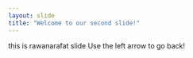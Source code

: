 ```yaml
---
layout: slide
title: "Welcome to our second slide!"
---
```

this is rawanarafat slide
Use the left arrow to go back!